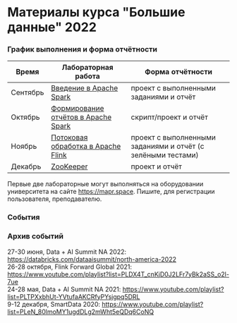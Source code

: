 # Материалы курса "Большие данные" 2022

### График выполнения и форма отчётности

| Время | Лабораторная работа | Форма отчётности |
| ------ | ------ | ------ |
| Сентябрь | [Введение в Apache Spark](./L1%20-%20Introduction%20to%20Apache%20Spark/) | проект с выполненными заданиями и отчёт |
| Октябрь | [Формирование отчётов в Apache Spark](./L2%20-%20Reports%20with%20Apache%20Spark) | скрипт/проект и отчёт |
| Ноябрь | [Потоковая обработка в Apache Flink](./L3%20-%20Stream%20processing%20with%20Apache%20Flink/README.md) | проект с выполненными заданиями и отчёт (с зелёными тестами) |
| Декабрь | [ZooKeeper](./L4%20-%20ZooKeeper/L4_Zookeeper.md) | проект и отчёт |

Первые две лабораторные могут выполняться на оборудовании университета на сайте https://mapr.space. Пишите, для регистрации пользователя, преподавателю.

### События

### Архив событий
27-30 июня, Data + AI Summit NA 2022: https://databricks.com/dataaisummit/north-america-2022  
26-28 октября, Flink Forward Global 2021: https://www.youtube.com/playlist?list=PLDX4T_cnKjD0J2LFr7yBk2aSS_o2l-7ue  
24-28 мая, Data + AI Summit NA 2021: https://www.youtube.com/playlist?list=PLTPXxbhUt-YVtufaAKCRfyPYsjgpq5DRL   
9-12 декабря, SmartData 2020: https://www.youtube.com/playlist?list=PLeN_80lmoMY1ugdDLg2mWht5eQDq6CoNQ

